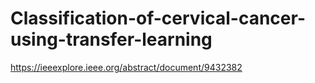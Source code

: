 # Classification-of-cervical-cancer-using-transfer-learning
https://ieeexplore.ieee.org/abstract/document/9432382
